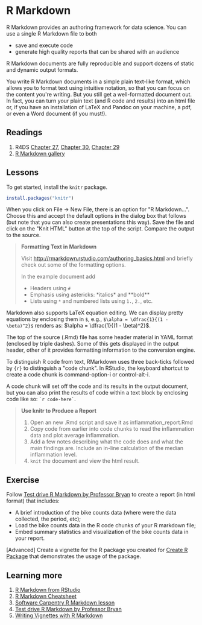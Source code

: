 
# R Markdown

R Markdown provides an authoring framework for data science. You can use a single R Markdown file to both

- save and execute code
- generate high quality reports that can be shared with an audience

R Markdown documents are fully reproducible and support dozens of static and dynamic output formats. 

You write R Markdown documents in a simple plain text-like format, which allows you to format text using intuitive notation, so that you can focus on the content you're writing. But you still get a well-formatted document out. In fact, you can turn your plain text (and R code and results) into an html file or, if you have an installation of LaTeX and Pandoc on your machine, a pdf, or even a Word document (if you must!).

## Readings

1. R4DS [Chapter 27](http://r4ds.had.co.nz/r-markdown.html), [Chapter 30](http://r4ds.had.co.nz/r-markdown-workflow.html), [Chapter 29](http://r4ds.had.co.nz/r-markdown-formats.html)
2. [R Markdown gallery](http://rmarkdown.rstudio.com/gallery.html)

## Lessons

To get started, install the `knitr` package.


```r
install.packages("knitr")
```

When you click on File -> New File, there is an option for "R Markdown...". Choose this and accept the default options in the dialog box that follows (but note that you can also create presentations this way). Save the file and click on the "Knit HTML" button at the top of the script. Compare the output to the source.

> **Formatting Text in Markdown**
>
> Visit <http://rmarkdown.rstudio.com/authoring_basics.html> and briefly check out some of the formatting options.
>
> In the example document add
>
> * Headers using `#`
> * Emphasis using astericks:  \*italics\* and \*\*bold\*\*
> * Lists using `*` and numbered lists using `1.`, `2.`, etc.

Markdown also supports LaTeX equation editing.
We can display pretty equations by enclosing them in `$`,
e.g., `$\alpha = \dfrac{1}{(1 - \beta)^2}$` renders as: $\alpha = \dfrac{1}{(1 - \beta)^2}$.

The top of the source (.Rmd) file has some header material in YAML format (enclosed by triple dashes).
Some of this gets displayed in the output header, other of it provides formatting information to the conversion engine.

To distinguish R code from text, RMarkdown uses three back-ticks followed by `{r}` to distinguish a "code chunk".
In RStudio, the keyboard shortcut to create a code chunk is command-option-i or control-alt-i.

A code chunk will set off the code and its results in the output document,
but you can also print the results of code within a text block by enclosing code like so: `` `r code-here` ``.

> **Use knitr to Produce a Report**
>
> 1. Open an new .Rmd script and save it as inflammation_report.Rmd
> 2. Copy code from earlier into code chunks to read the inflammation data and plot average inflammation.
> 3. Add a few notes describing what the code does and what the main findings are. Include an in-line calculation of the median inflammation level.
> 4. `knit` the document and view the html result.

## Exercise

Follow [Test drive R Markdown by Professor Bryan](http://stat545.com/block007_first-use-rmarkdown.html) to create a report (in html format) that includes:

- A brief introduction of the bike counts data (where were the data collected, the period, etc);
- Load the bike counts data in the R code chunks of your R markdown file;
- Embed summary statistics and visualization of the bike counts data in your report.

[Advanced] Create a vignette for the R package you created for [Create R Package](04-package.html) that demonstrates the usage of the package. 

## Learning more
1. [R Markdown from RStudio](http://rmarkdown.rstudio.com/lesson-1.html)
1. [R Markdown Cheatsheet](https://www.rstudio.com/wp-content/uploads/2015/02/rmarkdown-cheatsheet.pdf)
1. [Software Carpentry R Markdown lesson](http://swcarpentry.github.io/r-novice-gapminder/15-knitr-markdown/)
1. [Test drive R Markdown by Professor Bryan](http://stat545.com/block007_first-use-rmarkdown.html)
1. [Writing Vignettes with R Markdown](http://r-pkgs.had.co.nz/vignettes.html)
